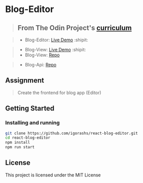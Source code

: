 # Blog-Editor

> ## From The Odin Project's [curriculum](https://www.theodinproject.com/lessons/blog-api)

> - Blog-Editor: [Live Demo](https://igorashs.github.io/react-blog-editor) :shipit:

> - Blog-View: [Live Demo](https://igorashs.github.io/react-blog-view) :shipit:
> - Blog-View: [Repo](https://github.com/igorashs/react-blog-view)

> - Blog-Api: [Repo](https://github.com/igorashs/blog-api)

## Assignment

> Create the frontend for blog app (Editor)

## Getting Started

### Installing and running

```bash
git clone https://github.com/igorashs/react-blog-editor.git
cd react-blog-editor
npm install
npm run start
```

## License

This project is licensed under the MIT License
